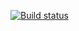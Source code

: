 [![Build status](https://ci.appveyor.com/api/projects/status/jhxwp9bnd6qnkeit?svg=true)](https://ci.appveyor.com/project/arbprog/ahj-events)